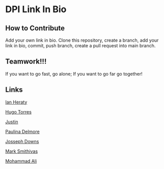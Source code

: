 # DPI Link In Bio

## How to Contribute
Add your own link in bio. Clone this repository, create a branch, add your link in bio, commit, push branch, create a pull request into main branch.

## Teamwork!!!
 If you want to go fast, go alone; If you want to go far go together!

## Links
[Ian Heraty](https://heratyian.github.io)

[Hugo Torres](https://www.freegeek.org/computer-adoption)

[Justin](https://justin1111111111.github.io/)

[Paulina Delmore](https://pdelmore.github.io/)

[Josseph Downs](https://jdowns525.github.io/)

[Mark Smithivas](https://msmithivas.github.io/)

[Mohammad Ali](https://github.com/karimi65)
